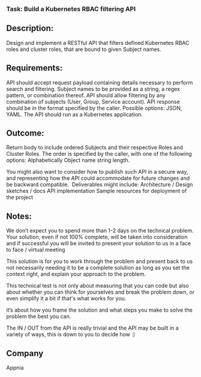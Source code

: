### Task: Build a Kubernetes RBAC filtering API

## Description: 

Design and implement a RESTful API that filters defined Kubernetes RBAC roles and cluster roles, that are bound to given Subject names.

## Requirements:

API should accept request payload containing details necessary to perform search and filtering.
Subject names to be provided as a string, a regex pattern, or combination thereof.
API should allow filtering by any combination of subjects (User, Group, Service account).
API response should be in the format specified by the caller. Possible options: JSON, YAML.
The API should run as a Kubernetes application.

## Outcome:

Return body to include ordered Subjects and their respective Roles and Cluster Roles. The order is specified by the caller, with one of the following options: 
Alphabetically
Object name string length.

You might also want to consider how to publish such API in a secure way, and representing how the API could accommodate for future changes and be backward compatible. 
Deliverables might include: 
Architecture / Design sketches / docs
API implementation
Sample resources for deployment of the project

## Notes:

We don’t expect you to spend more than 1-2 days on the technical problem. Your solution, even if not 100% complete, will be taken into consideration and if successful you will be invited to present your solution to us in a face to face / virtual meeting

This solution is for you to work through the problem and present back to us not necessarily needing it to be a complete solution as long as you set the context right, and explain your approach to the problem.

This technical test is not only about measuring that you can code but also about whether you can think for yourselves and break the problem down, or even simplify it a bit if that's what works for you.

it’s about how you frame the solution and what steps you make to solve the problem the best you can.

The IN / OUT from the API is really trivial and the API may be built in a variety of ways, this is down to you to decide how :)

## Company
Appnia
